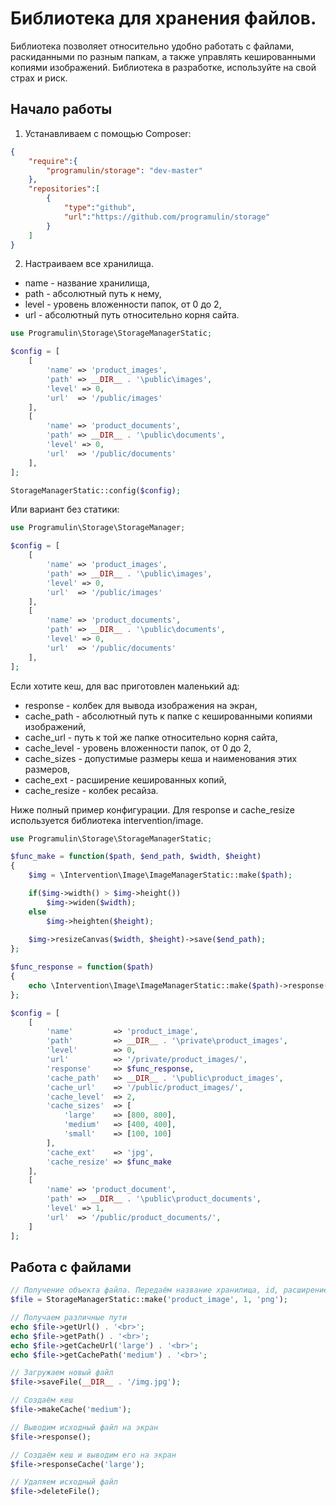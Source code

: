 Библиотека для хранения файлов.
=====================

Библиотека позволяет относительно удобно работать с файлами, раскиданными по разным папкам, а также управлять кешированными копиями изображений.
Библиотека в разработке, используйте на свой страх и риск.

Начало работы
-----------------------------------

1. Устанавливаем c помощью Composer:
```json
{
    "require":{
        "programulin/storage": "dev-master"
    },
    "repositories":[
        {
            "type":"github",
            "url":"https://github.com/programulin/storage"
        }
    ]
}
```

2. Настраиваем все хранилища.

- name - название хранилища,
- path - абсолютный путь к нему,
- level - уровень вложенности папок, от 0 до 2,
- url - абсолютный путь относительно корня сайта. 

```php
use Programulin\Storage\StorageManagerStatic;

$config = [
    [
        'name' => 'product_images',
        'path' => __DIR__ . '\public\images',
        'level' => 0,
        'url'  => '/public/images'
    ],
    [
        'name' => 'product_documents',
        'path' => __DIR__ . '\public\documents',
        'level' => 0,
        'url'  => '/public/documents'
    ],
];

StorageManagerStatic::config($config);
```

Или вариант без статики:

```php
use Programulin\Storage\StorageManager;

$config = [
    [
        'name' => 'product_images',
        'path' => __DIR__ . '\public\images',
        'level' => 0,
        'url'  => '/public/images'
    ],
    [
        'name' => 'product_documents',
        'path' => __DIR__ . '\public\documents',
        'level' => 0,
        'url'  => '/public/documents'
    ],
];
```

Если хотите кеш, для вас приготовлен маленький ад:

- response - колбек для вывода изображения на экран,
- cache_path - абсолютный путь к папке с кешированными копиями изображений,
- cache_url - путь к той же папке относительно корня сайта,
- cache_level - уровень вложенности папок, от 0 до 2,
- cache_sizes - допустимые размеры кеша и наименования этих размеров,
- cache_ext - расширение кешированных копий,
- cache_resize - колбек ресайза.

Ниже полный пример конфигурации. Для response и cache_resize используется библиотека intervention/image.

```php
use Programulin\Storage\StorageManagerStatic;

$func_make = function($path, $end_path, $width, $height)
{
    $img = \Intervention\Image\ImageManagerStatic::make($path);

    if($img->width() > $img->height())
        $img->widen($width);
    else
        $img->heighten($height);
	
    $img->resizeCanvas($width, $height)->save($end_path);
};

$func_response = function($path)
{
    echo \Intervention\Image\ImageManagerStatic::make($path)->response();
};

$config = [
    [
        'name'         => 'product_image',
        'path'         => __DIR__ . '\private\product_images',
        'level'        => 0,
        'url'          => '/private/product_images/',
        'response'     => $func_response,
        'cache_path'   => __DIR__ . '\public\product_images',
        'cache_url'    => '/public/product_images/',
        'cache_level'  => 2,
        'cache_sizes'  => [
            'large'    => [800, 800],
            'medium'   => [400, 400],
            'small'    => [100, 100]
        ],
        'cache_ext'    => 'jpg',
        'cache_resize' => $func_make
    ],
    [
        'name' => 'product_document',
        'path' => __DIR__ . '\public\product_documents',
        'level' => 1,
        'url'  => '/public/product_documents/',
    ]
];
```

Работа с файлами
-----------------------------------

```php
// Получение объекта файла. Передаём название хранилища, id, расширение.
$file = StorageManagerStatic::make('product_image', 1, 'png');

// Получаем различные пути
echo $file->getUrl() . '<br>';
echo $file->getPath() . '<br>';
echo $file->getCacheUrl('large') . '<br>';
echo $file->getCachePath('medium') . '<br>';

// Загружаем новый файл
$file->saveFile(__DIR__ . '/img.jpg');

// Создаём кеш
$file->makeCache('medium');

// Выводим исходный файл на экран
$file->response();

// Создаём кеш и выводим его на экран
$file->responseCache('large');

// Удаляем исходный файл
$file->deleteFile();
```